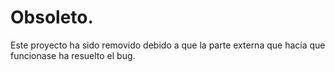 # Obsoleto.

Este proyecto ha sido removido debido a que la parte externa que hacía que funcionase ha resuelto el bug.

